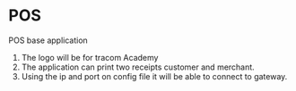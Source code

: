 # POS
POS base application

1. The logo will be for tracom Academy
2. The application can print two receipts customer and merchant.
3. Using the ip and port on config file it will be able to connect to gateway.
